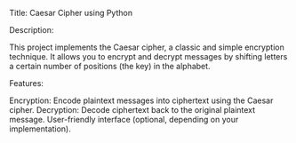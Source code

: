 Title: Caesar Cipher using Python

Description:

This project implements the Caesar cipher, a classic and simple encryption technique. It allows you to encrypt and decrypt messages by shifting letters a certain number of positions (the key) in the alphabet.

Features:

Encryption: Encode plaintext messages into ciphertext using the Caesar cipher.
Decryption: Decode ciphertext back to the original plaintext message.
User-friendly interface (optional, depending on your implementation).
